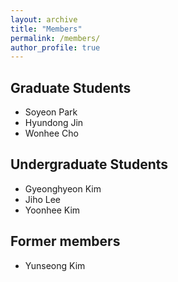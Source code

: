 ```yaml
---
layout: archive
title: "Members"
permalink: /members/
author_profile: true
---
```


## Graduate Students
- Soyeon Park   
- Hyundong Jin   
- Wonhee Cho         
  
## Undergraduate Students  
- Gyeonghyeon Kim
- Jiho Lee
- Yoonhee Kim   
  
## Former members   
- Yunseong Kim
